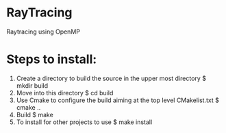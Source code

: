 # RayTracing
Raytracing using OpenMP

Steps to install:
=================
1. Create a directory to build the source in the upper most directory
   $ mkdir build
2. Move into this directory
   $ cd build
3. Use Cmake to configure the build aiming at the top level CMakelist.txt
   $ cmake ..
4. Build
   $ make
5. To install for other projects to use
   $ make install